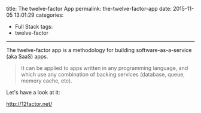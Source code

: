 title: The twelve-factor App
permalink: the-twelve-factor-app
date: 2015-11-05 13:01:29
categories:
- Full Stack
tags:
- twelve-factor
---

The twelve-factor app is a methodology for building software-as-a-service (aka SaaS) apps.

<!-- more -->

> It can be applied to apps written in any programming language, and which use any combination of backing services (database, queue, memory cache, etc).

Let's have a look at it:

http://12factor.net/
